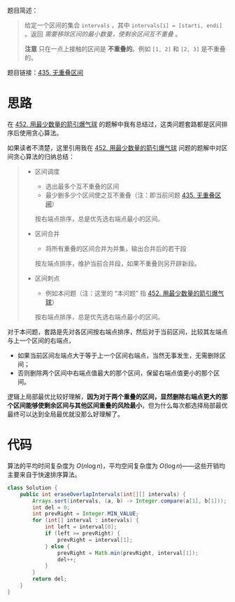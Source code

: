 题目简述：

> 给定一个区间的集合 `intervals` ，其中 `intervals[i] = [starti, endi]` 。返回 *需要移除区间的最小数量，使剩余区间互不重叠* 。
>
> **注意** 只在一点上接触的区间是 **不重叠的**。例如 `[1, 2]` 和 `[2, 3]` 是不重叠的。

题目链接：[435. 无重叠区间](https://leetcode.cn/problems/non-overlapping-intervals/)

# 思路

在 [452. 用最少数量的箭引爆气球](https://leetcode.cn/problems/minimum-number-of-arrows-to-burst-balloons/) 的题解中我有总结过，这类问题套路都是区间排序后使用贪心算法。

如果读者不清楚，这里引用我在 [452. 用最少数量的箭引爆气球](https://leetcode.cn/problems/minimum-number-of-arrows-to-burst-balloons/) 问题的题解中对区间贪心算法的归纳总结：

> - 区间调度
>
>   - 选出最多个互不重叠的区间
>   - 最少删多少个区间使之互不重叠（注：即当前问题 [435. 无重叠区间](https://leetcode.cn/problems/non-overlapping-intervals/)）
>
>   按右端点排序，总是优先选右端点最小的区间。
>
> - 区间合并
>
>   - 将所有重叠的区间合并为并集，输出合并后的若干段
>
>   按左端点排序，维护当前合并段，如果不重叠则另开辟新段。
>
> - 区间刺点
>
>   - 例如本问题（注：这里的 “本问题” 指 [452. 用最少数量的箭引爆气球](https://leetcode.cn/problems/minimum-number-of-arrows-to-burst-balloons/)）
>
>   按右端点排序，总是优先选右端点最小的区间。

对于本问题，套路是先对各区间按右端点排序，然后对于当前区间，比较其左端点与上一个区间的右端点，

- 如果当前区间左端点大于等于上一个区间右端点，当然无事发生，无需删除区间；
- 否则删除两个区间中右端点值最大的那个区间，保留右端点值更小的那个区间。

逻辑上局部最优比较好理解，**因为对于两个重叠的区间，显然删除右端点更大的那个区间能够使剩余区间与其他区间重叠的风险最小**，但为什么每次都选择局部最优最终可以达到全局最优就没那么好理解了。

# 代码

算法的平均时间复杂度为 $O(n\log n)$，平均空间复杂度为 $O(\log n)$——这些开销均主要来自于快速排序算法。

```java
class Solution {
    public int eraseOverlapIntervals(int[][] intervals) {
        Arrays.sort(intervals, (a, b) -> Integer.compare(a[1], b[1]));
        int del = 0;
        int prevRight = Integer.MIN_VALUE;
        for (int[] interval : intervals) {
            int left = interval[0];
            if (left >= prevRight) {
                prevRight = interval[1];
            } else {
                prevRight = Math.min(prevRight, interval[1]);
                del++;
            }
        }
        return del;
    }
}
```

